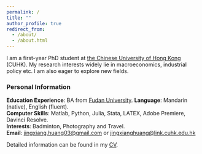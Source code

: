 ```yaml
---
permalink: /
title: ""
author_profile: true
redirect_from: 
  - /about/
  - /about.html
---
```


I am a first-year PhD student at [the Chinese University of Hong Kong](https://www.econ.cuhk.edu.hk/econ/en-gb/) (CUHK). My research interests widely lie in macroeconomics, industrial policy etc. I am also eager to explore new fields.

### Personal Information

**Education Experience**: BA from [Fudan University](https://www.fudan.edu.cn).
**Language**: Mandarin (native), English (fluent).  
**Computer Skills**: Matlab, Python, Julia, Stata, LATEX, Adobe Premiere, Davinci Resolve.  
**Interests**: Badminton, Photography and Travel.  
**Email**: <jingxiang.huang03@gmail.com> or <jingxianghuang@link.cuhk.edu.hk>

Detailed information can be found in my [CV](/cv/).